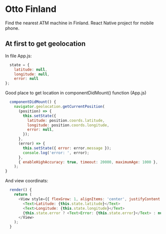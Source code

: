 # Otto Finland
Find the nearest ATM machine in Finland. React Native project for mobile phone.
## At first to get geolocation
In file App.js:
```js
  state = {
    latitude: null,
    longitude: null,
    error: null
};
```
Good place to get location in componentDidMount() function (App.js)
```js
  componentDidMount() {
    navigator.geolocation.getCurrentPosition(
      (position) => {
        this.setState({
          latitude: position.coords.latitude,
          longitude: position.coords.longitude,
          error: null,
        });
      },
      (error) => {
        this.setState({ error: error.message });
        console.log('error: ', error);
      },
      { enableHighAccuracy: true, timeout: 20000, maximumAge: 1000 },
    );
}
```
And view coordinats: 
```js
  render() {
    return (
      <View style={{ flexGrow: 1, alignItems: 'center', justifyContent: 'center' }}>
        <Text>Latitude: {this.state.latitude}</Text>
        <Text>Longitude: {this.state.longitude}</Text>
        {this.state.error ? <Text>Error: {this.state.error}</Text> : null}
      </View>
    );
  }
```
